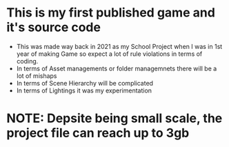 # This is my first published game and it's source code
-  This was made way back in 2021 as my School Project when I was in 1st year of making Game so expect a lot of rule violations in terms of coding.
-  In terms of Asset managements or folder managemnets there will be a lot of mishaps
-  In terms of Scene Hierarchy will be complicated
-  In terms of Lightings it was my experimentation
# NOTE: Depsite being small scale, the project file can reach up to 3gb
